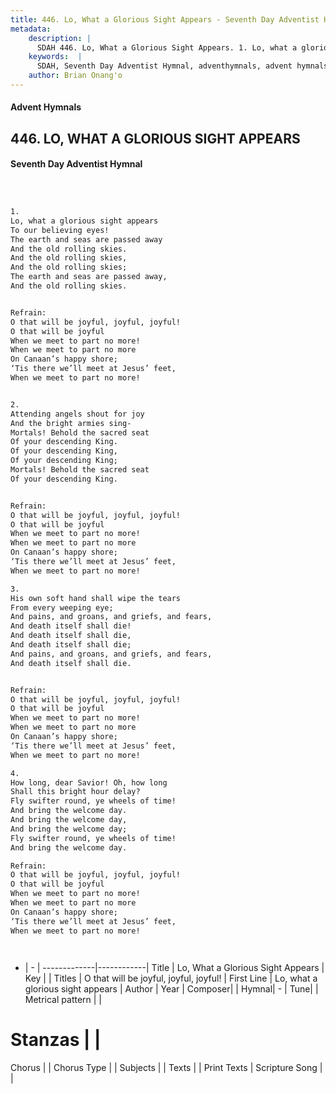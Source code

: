 ```yaml
---
title: 446. Lo, What a Glorious Sight Appears - Seventh Day Adventist Hymnal
metadata:
    description: |
      SDAH 446. Lo, What a Glorious Sight Appears. 1. Lo, what a glorious sight appears To our believing eyes! The earth and seas are passed away And the old rolling skies. And the old rolling skies, And the old rolling skies; The earth and seas are passed away, And the old rolling skies. 
    keywords:  |
      SDAH, Seventh Day Adventist Hymnal, adventhymnals, advent hymnals, Lo, What a Glorious Sight Appears, Lo, what a glorious sight appears ,O that will be joyful, joyful, joyful!
    author: Brian Onang'o
---
```


#### Advent Hymnals
## 446. LO, WHAT A GLORIOUS SIGHT APPEARS
#### Seventh Day Adventist Hymnal

```txt



1.
Lo, what a glorious sight appears
To our believing eyes!
The earth and seas are passed away
And the old rolling skies.
And the old rolling skies,
And the old rolling skies;
The earth and seas are passed away,
And the old rolling skies.


Refrain:
O that will be joyful, joyful, joyful!
O that will be joyful
When we meet to part no more!
When we meet to part no more
On Canaan’s happy shore;
‘Tis there we’ll meet at Jesus’ feet,
When we meet to part no more!


2.
Attending angels shout for joy
And the bright armies sing-
Mortals! Behold the sacred seat
Of your descending King.
Of your descending King,
Of your descending King;
Mortals! Behold the sacred seat
Of your descending King.


Refrain:
O that will be joyful, joyful, joyful!
O that will be joyful
When we meet to part no more!
When we meet to part no more
On Canaan’s happy shore;
‘Tis there we’ll meet at Jesus’ feet,
When we meet to part no more!

3.
His own soft hand shall wipe the tears
From every weeping eye;
And pains, and groans, and griefs, and fears,
And death itself shall die!
And death itself shall die,
And death itself shall die;
And pains, and groans, and griefs, and fears,
And death itself shall die.


Refrain:
O that will be joyful, joyful, joyful!
O that will be joyful
When we meet to part no more!
When we meet to part no more
On Canaan’s happy shore;
‘Tis there we’ll meet at Jesus’ feet,
When we meet to part no more!

4.
How long, dear Savior! Oh, how long
Shall this bright hour delay?
Fly swifter round, ye wheels of time!
And bring the welcome day.
And bring the welcome day,
And bring the welcome day;
Fly swifter round, ye wheels of time!
And bring the welcome day.

Refrain:
O that will be joyful, joyful, joyful!
O that will be joyful
When we meet to part no more!
When we meet to part no more
On Canaan’s happy shore;
‘Tis there we’ll meet at Jesus’ feet,
When we meet to part no more!




```

- |   -  |
-------------|------------|
Title | Lo, What a Glorious Sight Appears |
Key |  |
Titles | O that will be joyful, joyful, joyful! |
First Line | Lo, what a glorious sight appears |
Author | 
Year | 
Composer|  |
Hymnal|  - |
Tune|  |
Metrical pattern | |
# Stanzas |  |
Chorus |  |
Chorus Type |  |
Subjects |  |
Texts |  |
Print Texts | 
Scripture Song |  |
  
